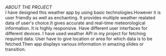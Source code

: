 *ABOUT THE PROJECT*  
I have designed this weather app by using basic technologies.However it is user friendly as well as enchanting.
It provides multiple weather realated data of user's choice.It gives accurate and real-time meteorological information.
It is highly responsive. Have different user interfaces for different devices.
I have used weather API in my project for fetching required data.
User have to give location or area for which data is to be fetched.Then app displays various information in amazing slides or transition.
